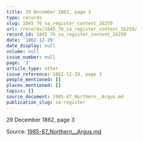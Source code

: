 ```yaml
---
title: 29 December 1862, page 3
type: records
slug: 1845_76_sa_register_content_16259
url: /records/1845_76_sa_register_content_16259/
record_id: 1845_76_sa_register_content_16259
date: '1862-12-29'
date_display: null
volume: null
issue_number: null
page: '3'
article_type: other
issue_reference: 1862-12-29, page 3
people_mentioned: []
places_mentioned: []
topics: []
source_document: 1985-87_Northern__Argus.md
publication_slug: sa-register
---
```


29 December 1862, page 3

Source: [1985-87_Northern__Argus.md](/downloads/markdown/1985-87_Northern__Argus.md)
